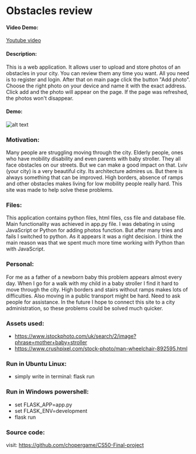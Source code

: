 # Obstacles review

#### Video Demo:

[Youtube video](https://youtu.be/6eOx_ZAtYEA)

#### Description:

This is a web application. It allows user to upload and store photos of an obstacles in your city. You can review them any time you want.
All you need is to register and login. After that on main page click the button "Add photo". Choose the right photo on your device and name it
with the exact address. Click add and the photo will appear on the page. If the page was refreshed, the photos won't disappear.

#### Demo:

![alt text](https://github.com/chopergame/CS50-Final-project/blob/main/demo.jpg "JPG")


### Motivation:

Many people are struggling moving through the city. Elderly people, ones who have mobility disability and even parents with baby stroller. They all face obstacles on our streets. But we can make a good impact on that. Lviv (your city) is a very beautiful city. Its architecture admires us. But there is always something that can be improved. High borders, absence of ramps and other obstacles makes living for low mobility people really hard. This site was made to help solve these problems.

### Files:

This application contains python files, html files, css file and database file. Main functionality was achieved in app.py file.
I was debating in using JavaScript or Python for adding photos function. But after many tries and fails I switched to python. 
As it appears it was a right decision. I think the main reason was that we spent much more time working with Python than with JavaScript.

### Personal:

For me as a father of a newborn baby this problem appears almost every day. When I go for a walk with my child in a baby stroller I find it hard to move through the city. High borders and stairs without ramps makes lots of difficulties. Also moving in a public transport might be hard. Need to ask people for assistance. In the future I hope to connect this site to a city administration, so these problems could be solved much quicker.

### Assets used:

* https://www.istockphoto.com/uk/search/2/image?phrase=mother+baby+stroller
* https://www.crushpixel.com/stock-photo/man-wheelchair-892595.html

### Run in Ubuntu Linux:

* simply write in terminal: flask run

### Run in Windows powershell:

* set FLASK_APP=app.py
* set FLASK_ENV=development
* flask run

### Source code:

visit: https://github.com/chopergame/CS50-Final-project
